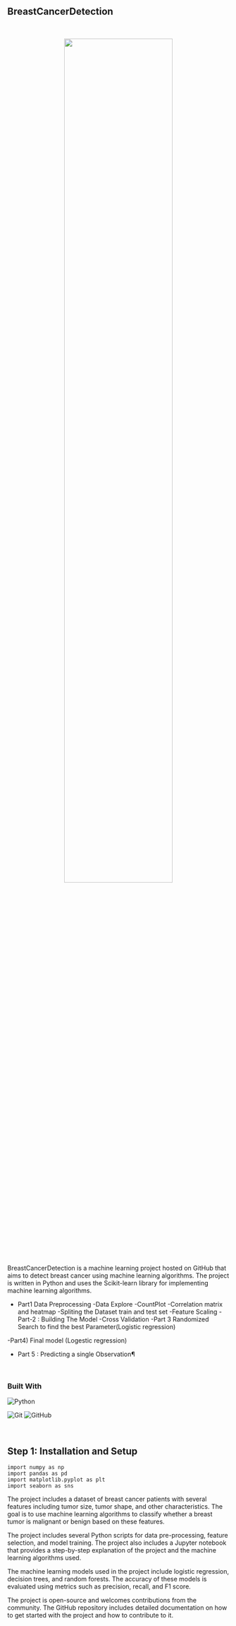 

## BreastCancerDetection 
<br>
<p align='center'>
<img src="http://axti.radboudimaging.nl/images/4/4a/Radiomics_bct_img.png" width='70%' >
</p>
<br>

BreastCancerDetection is a machine learning project hosted on GitHub that aims to detect breast cancer using machine learning algorithms. The project is written in Python and uses the Scikit-learn library for implementing machine learning algorithms.

- Part1 Data Preprocessing
-Data Explore
-CountPlot
-Correlation matrix and heatmap
-Spliting the Dataset train and test set
-Feature Scaling
-Part-2 : Building The Model
-Cross Validation
-Part 3 Randomized Search to find the best Parameter(Logistic regression)

-Part4) Final model (Logestic regression)
- Part 5 : Predicting a single Observation¶
<br>

### Built With

![Python](https://img.shields.io/badge/Python%20-%2314354C.svg?style=for-the-badge&logo=python&logoColor=white)


  

![Git](https://img.shields.io/badge/git-%23F05033.svg?style=for-the-badge&logo=git&logoColor=white)
![GitHub](https://img.shields.io/badge/github-%23121011.svg?style=for-the-badge&logo=github&logoColor=white)


<br>

## Step 1: Installation and Setup

```
import numpy as np
import pandas as pd
import matplotlib.pyplot as plt
import seaborn as sns 
```

 The project includes a dataset of breast cancer patients with several features including tumor size, tumor shape, and other characteristics. The goal is to use machine learning algorithms to classify whether a breast tumor is malignant or benign based on these features.

The project includes several Python scripts for data pre-processing, feature selection, and model training. The project also includes a Jupyter notebook that provides a step-by-step explanation of the project and the machine learning algorithms used.

The machine learning models used in the project include logistic regression, decision trees, and random forests. The accuracy of these models is evaluated using metrics such as precision, recall, and F1 score.

The project is open-source and welcomes contributions from the community. The GitHub repository includes detailed documentation on how to get started with the project and how to contribute to it.



```

```



</div>
